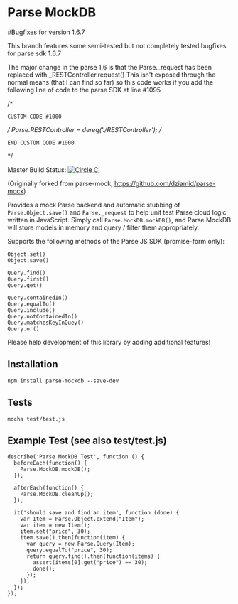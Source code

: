 Parse MockDB
=====================

#Bugfixes for version 1.6.7

This branch features some semi-tested but not completely tested bugfixes for parse sdk 1.6.7

The major change in the parse 1.6 is that the Parse._request has been replaced with _RESTController.request() This isn't exposed through the normal means (that I can find so far) so this code works if you add the following line of code to the parse SDK at line #1095

/*

	CUSTOM CODE #1000

*/
Parse.RESTController = _dereq_('./RESTController');
/*

	END CUSTOM CODE #1000

*/





Master Build Status: [![Circle CI](https://circleci.com/gh/HustleInc/parse-mockdb/tree/master.svg?style=svg)](https://circleci.com/gh/HustleInc/parse-mockdb/tree/master)

(Originally forked from parse-mock, https://github.com/dziamid/parse-mock)

Provides a mock Parse backend and automatic stubbing of `Parse.Object.save()` and `Parse._request` to help unit test Parse cloud logic written in JavaScript.  Simply call `Parse.MockDB.mockDB()`, and Parse MockDB will store models in memory and query / filter them appropriately.

Supports the following methods of the Parse JS SDK (promise-form only):

```
Object.set()
Object.save()

Query.find()
Query.first()
Query.get()

Query.containedIn()
Query.equalTo()
Query.include()
Query.notContainedIn()
Query.matchesKeyInQuey()
Query.or()
```

Please help development of this library by adding additional features!

## Installation

```
npm install parse-mockdb --save-dev
```

## Tests

```
mocha test/test.js
```

## Example Test (see also test/test.js)

```
describe('Parse MockDB Test', function () {
  beforeEach(function() {
    Parse.MockDB.mockDB();
  });

  afterEach(function() {
    Parse.MockDB.cleanUp();
  });

  it('should save and find an item', function (done) {
    var Item = Parse.Object.extend("Item");
    var item = new Item();
    item.set("price", 30);
    item.save().then(function(item) {
      var query = new Parse.Query(Item);
      query.equalTo("price", 30);
      return query.find().then(function(items) {
        assert(items[0].get("price") == 30);
        done();
      });
    });
  });
});
```
